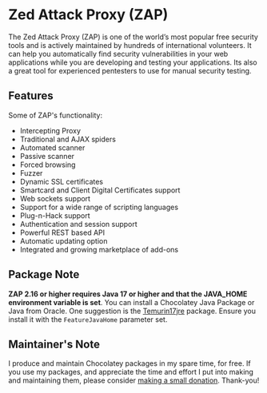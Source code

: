 

# Zed Attack Proxy (ZAP)

The Zed Attack Proxy (ZAP) is one of the world’s most popular free security tools and is actively maintained by hundreds of international volunteers. It can help you automatically find security vulnerabilities in your web applications while you are developing and testing your applications. Its also a great tool for experienced pentesters to use for manual security testing.

## Features

Some of ZAP's functionality:

* Intercepting Proxy
* Traditional and AJAX spiders
* Automated scanner
* Passive scanner
* Forced browsing
* Fuzzer
* Dynamic SSL certificates
* Smartcard and Client Digital Certificates support
* Web sockets support
* Support for a wide range of scripting languages
* Plug-n-Hack support
* Authentication and session support
* Powerful REST based API
* Automatic updating option
* Integrated and growing marketplace of add-ons

## Package Note

**ZAP 2.16 or higher requires Java 17 or higher and that the JAVA_HOME environment variable is set**. You can install a Chocolatey Java Package or Java from Oracle. One suggestion is the [Temurin17jre](https://community.chocolatey.org/packages/Temurin17jre) package. Ensure you install it with the `FeatureJavaHome` parameter set.

## Maintainer's Note

I produce and maintain Chocolatey packages in my spare time, for free. If you use my packages, and appreciate the time and effort I put into making and maintaining them, please consider [making a small donation](https://www.buymeacoffee.com/jtcmedia). Thank-you!
